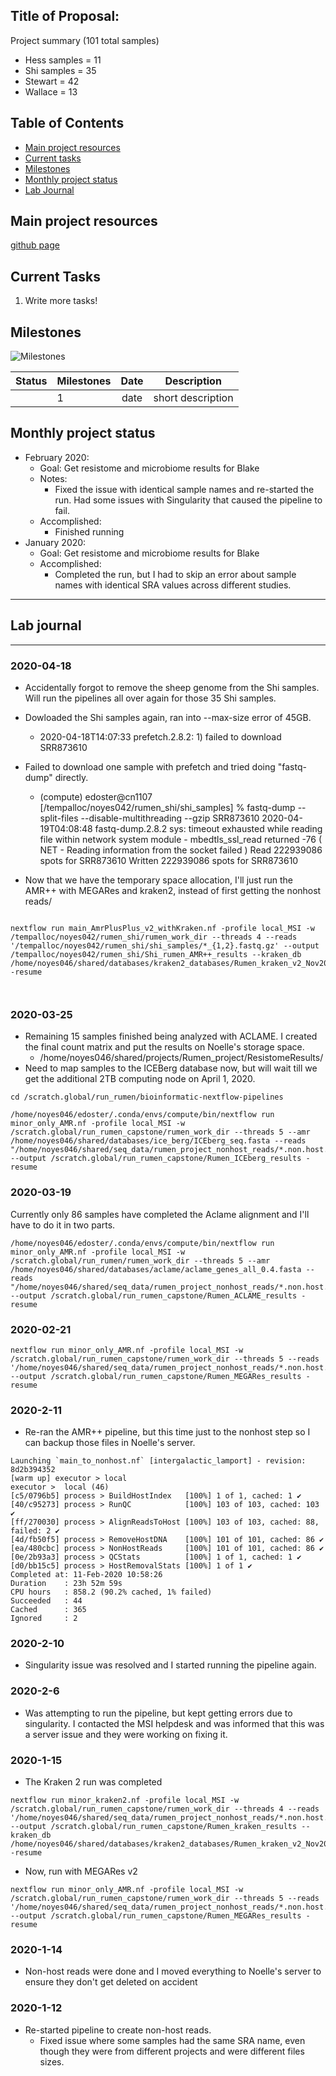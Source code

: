 Title of Proposal:
------------

Project summary (101 total samples)
* Hess samples = 11
* Shi samples = 35
* Stewart = 42
* Wallace = 13



Table of Contents
-----
* [Main project resources](#main-project-resources)
* [Current tasks](#current-tasks)
* [Milestones](#milestones)
* [Monthly project status](#monthly-project-status)
* [Lab Journal](#lab-journal)

## Main project resources

[github page](https://github.com/TheNoyesLab/NCBA_rumen_project)



## Current Tasks

  1. Write more tasks!
  
## Milestones

![Milestones]( "timeline")

| Status | Milestones| Date  | Description  |
| -------| ------------- |:------------:| ------------|
| | 1      | date  | short description |

    
## Monthly project status

- February 2020:
  * Goal: Get resistome and microbiome results for Blake
  * Notes:
    * Fixed the issue with identical sample names and re-started the run. Had some issues with Singularity that caused the pipeline to fail.
  * Accomplished:
    * Finished running 
- January 2020:
  * Goal: Get resistome and microbiome results for Blake
  * Accomplished: 
    * Completed the run, but I had to skip an error about sample names with identical SRA values across different studies.


***
## Lab journal
---------------------------------------------------------------------------------------------------------------


### 2020-04-18
* Accidentally forgot to remove the sheep genome from the Shi samples. Will run the pipelines all over again for those 35 Shi samples.
* Dowloaded the Shi samples again, ran into --max-size error of 45GB.
  * 2020-04-18T14:07:33 prefetch.2.8.2: 1) failed to download SRR873610
* Failed to download one sample with prefetch and tried doing "fastq-dump" directly.
  * (compute) edoster@cn1107 [/tempalloc/noyes042/rumen_shi/shi_samples] % fastq-dump --split-files --disable-multithreading --gzip SRR873610
  2020-04-19T04:08:48 fastq-dump.2.8.2 sys: timeout exhausted while reading file within network system module - mbedtls_ssl_read returned -76 ( NET - Reading information from the socket failed )
  Read 222939086 spots for SRR873610
  Written 222939086 spots for SRR873610


* Now that we have the temporary space allocation, I'll just run the AMR++ with MEGARes and kraken2, instead of first getting the nonhost reads/



```

nextflow run main_AmrPlusPlus_v2_withKraken.nf -profile local_MSI -w /tempalloc/noyes042/rumen_shi/rumen_work_dir --threads 4 --reads '/tempalloc/noyes042/rumen_shi/shi_samples/*_{1,2}.fastq.gz' --output /tempalloc/noyes042/rumen_shi/Shi_rumen_AMR++_results --kraken_db /home/noyes046/shared/databases/kraken2_databases/Rumen_kraken_v2_Nov2019/ -resume



```



### 2020-03-25

* Remaining 15 samples finished being analyzed with ACLAME. I created the final count matrix and put the results on Noelle's storage space. 
  * /home/noyes046/shared/projects/Rumen_project/ResistomeResults/
* Need to map samples to the ICEBerg database now, but will wait till we get the additional 2TB computing node on April 1, 2020.

```
cd /scratch.global/run_rumen/bioinformatic-nextflow-pipelines

/home/noyes046/edoster/.conda/envs/compute/bin/nextflow run minor_only_AMR.nf -profile local_MSI -w /scratch.global/run_rumen_capstone/rumen_work_dir --threads 5 --amr /home/noyes046/shared/databases/ice_berg/ICEberg_seq.fasta --reads "/home/noyes046/shared/seq_data/rumen_project_nonhost_reads/*.non.host.R{1,2}.fastq.gz" --output /scratch.global/run_rumen_capstone/Rumen_ICEberg_results -resume
```

### 2020-03-19

Currently only 86 samples have completed the Aclame alignment and I'll have to do it in two parts.

```
/home/noyes046/edoster/.conda/envs/compute/bin/nextflow run minor_only_AMR.nf -profile local_MSI -w /scratch.global/run_rumen/rumen_work_dir --threads 5 --amr /home/noyes046/shared/databases/aclame/aclame_genes_all_0.4.fasta --reads "/home/noyes046/shared/seq_data/rumen_project_nonhost_reads/*.non.host.R{1,2}.fastq.gz" --output /scratch.global/run_rumen_capstone/Rumen_ACLAME_results -resume
```

### 2020-02-21
```
nextflow run minor_only_AMR.nf -profile local_MSI -w /scratch.global/run_rumen_capstone/rumen_work_dir --threads 5 --reads '/home/noyes046/shared/seq_data/rumen_project_nonhost_reads/*.non.host.R{1,2}.fastq.gz' --output /scratch.global/run_rumen_capstone/Rumen_MEGARes_results -resume
```

### 2020-2-11
* Re-ran the AMR++ pipeline, but this time just to the nonhost step so I can backup those files in Noelle's server. 

```
Launching `main_to_nonhost.nf` [intergalactic_lamport] - revision: 8d2b394352
[warm up] executor > local
executor >  local (46)
[c5/0796b5] process > BuildHostIndex   [100%] 1 of 1, cached: 1 ✔
[40/c95273] process > RunQC            [100%] 103 of 103, cached: 103 ✔
[ff/270030] process > AlignReadsToHost [100%] 103 of 103, cached: 88, failed: 2 ✔
[4d/fb50f5] process > RemoveHostDNA    [100%] 101 of 101, cached: 86 ✔
[ea/480cbc] process > NonHostReads     [100%] 101 of 101, cached: 86 ✔
[0e/2b93a3] process > QCStats          [100%] 1 of 1, cached: 1 ✔
[d0/bb15c5] process > HostRemovalStats [100%] 1 of 1 ✔
Completed at: 11-Feb-2020 10:58:26
Duration    : 23h 52m 59s
CPU hours   : 858.2 (90.2% cached, 1% failed)
Succeeded   : 44
Cached      : 365
Ignored     : 2
```
### 2020-2-10
* Singularity issue was resolved and I started running the pipeline again.

### 2020-2-6
* Was attempting to run the pipeline, but kept getting errors due to singularity. I contacted the MSI helpdesk and was informed that this was a server issue and they were working on fixing it.


### 2020-1-15
* The Kraken 2 run was completed
```
nextflow run minor_kraken2.nf -profile local_MSI -w /scratch.global/run_rumen_capstone/rumen_work_dir --threads 4 --reads '/home/noyes046/shared/seq_data/rumen_project_nonhost_reads/*.non.host.R{1,2}.fastq.gz' --output /scratch.global/run_rumen_capstone/Rumen_kraken_results --kraken_db /home/noyes046/shared/databases/kraken2_databases/Rumen_kraken_v2_Nov2019/ -resume
```

* Now, run with MEGARes v2
```
nextflow run minor_only_AMR.nf -profile local_MSI -w /scratch.global/run_rumen_capstone/rumen_work_dir --threads 5 --reads '/home/noyes046/shared/seq_data/rumen_project_nonhost_reads/*.non.host.R{1,2}.fastq.gz' --output /scratch.global/run_rumen_capstone/Rumen_MEGARes_results -resume
```

### 2020-1-14
* Non-host reads were done and I moved everything to Noelle's server to ensure they don't get deleted on accident

### 2020-1-12
* Re-started pipeline to create non-host reads. 
  * Fixed issue where some samples had the same SRA name, even though they were from different projects and were different files sizes.
